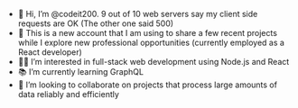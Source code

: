 - 👋 Hi, I’m @codeit200. 9 out of 10 web servers say my client side requests are OK (The other one said 500) 
- 🧐 This is a new account that I am using to share a few recent projects while I explore new professional opportunities (currently employed as a React developer)
- 👨‍💻 I’m interested in full-stack web development using Node.js and React
- 📚 I’m currently learning GraphQL
- 🤝 I’m looking to collaborate on projects that process large amounts of data reliably and efficiently

